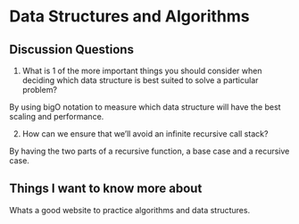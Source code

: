 # Data Structures and Algorithms


## Discussion Questions

1. What is 1 of the more important things you should consider when deciding which data structure is best suited to solve a particular problem?

By using bigO notation to measure which data structure will have the best scaling and performance.

2. How can we ensure that we’ll avoid an infinite recursive call stack?

By having the two parts of a recursive function, a base case and a recursive case.

## Things I want to know more about

Whats a good website to practice algorithms and data structures. 
